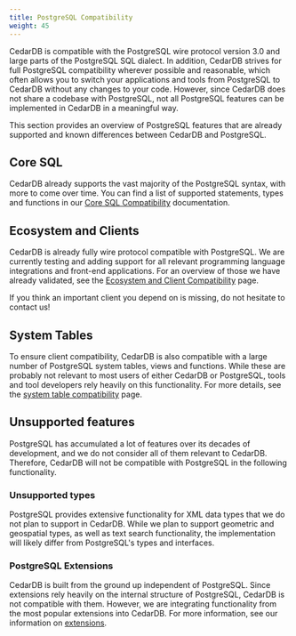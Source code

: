 ```yaml
---
title: PostgreSQL Compatibility
weight: 45
---
```


CedarDB is compatible with the PostgreSQL wire protocol version 3.0 and large parts of the PostgreSQL SQL dialect.
In addition, CedarDB strives for full PostgreSQL compatibility wherever possible and reasonable, which often allows you
to switch your applications and tools from PostgreSQL to CedarDB without any changes to your code.
However, since CedarDB does not share a codebase with PostgreSQL, not all PostgreSQL features can be implemented in
CedarDB in a meaningful way.

This section provides an overview of PostgreSQL features that are already supported and known differences between
CedarDB and PostgreSQL.

## Core SQL

CedarDB already supports the vast majority of the PostgreSQL syntax, with more to come over time. You can find a list of
supported statements, types and functions in our [Core SQL Compatibility](sql_features) documentation.

## Ecosystem and Clients

CedarDB is already fully wire protocol compatible with PostgreSQL. We are currently testing and adding support for all
relevant programming language integrations and front-end applications.
For an overview of those we have already validated, see the [Ecosystem and Client Compatibility](ecosystem_and_clients)
page.

If you think an important client you depend on is missing, do not hesitate to contact us!

## System Tables

To ensure client compatibility, CedarDB is also compatible with a large number of PostgreSQL system tables, views and
functions. While these are probably not relevant to most users of either CedarDB or PostgreSQL, tools and tool
developers rely heavily on this functionality. For more details, see the [system table compatibility](system_table)
page.

## Unsupported features

PostgreSQL has accumulated a lot of features over its decades of development, and we do not consider all of them
relevant to CedarDB.
Therefore, CedarDB will not be compatible with PostgreSQL in the following functionality.

### Unsupported types

PostgreSQL provides extensive functionality for XML data types that we do not plan to support in CedarDB.
While we plan to support geometric and geospatial types, as well as text search functionality, the implementation will
likely differ from PostgreSQL's types and interfaces.

### PostgreSQL Extensions

CedarDB is built from the ground up independent of PostgreSQL.
Since extensions rely heavily on the internal structure of PostgreSQL, CedarDB is not compatible with them.
However, we are integrating functionality from the most popular extensions into CedarDB.
For more information, see our information on [extensions](ecosystem_and_clients#extensions).
